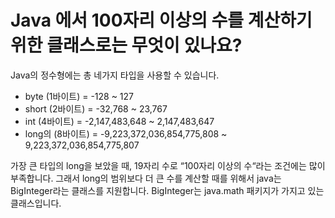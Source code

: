 # Java 에서 100자리 이상의 수를 계산하기 위한 클래스로는 무엇이 있나요?

Java의 정수형에는 총 네가지 타입을 사용할 수 있습니다.

- byte (1바이트) = -128 ~ 127
- short (2바이트) = -32,768 ~ 23,767
- int (4바이트) = -2,147,483,648 ~ 2,147,483,647
- long의 (8바이트) = -9,223,372,036,854,775,808 ~ 9,223,372,036,854,775,807

가장 큰 타입의 long을 보았을 때, 19자리 수로 “100자리 이상의 수“라는 조건에는 많이 부족합니다.
그래서 long의 범위보다 더 큰 수를 계산할 때를 위해서 java는 BigInteger라는 클래스를 지원합니다. 
BigInteger는 java.math 패키지가 가지고 있는 클래스입니다.